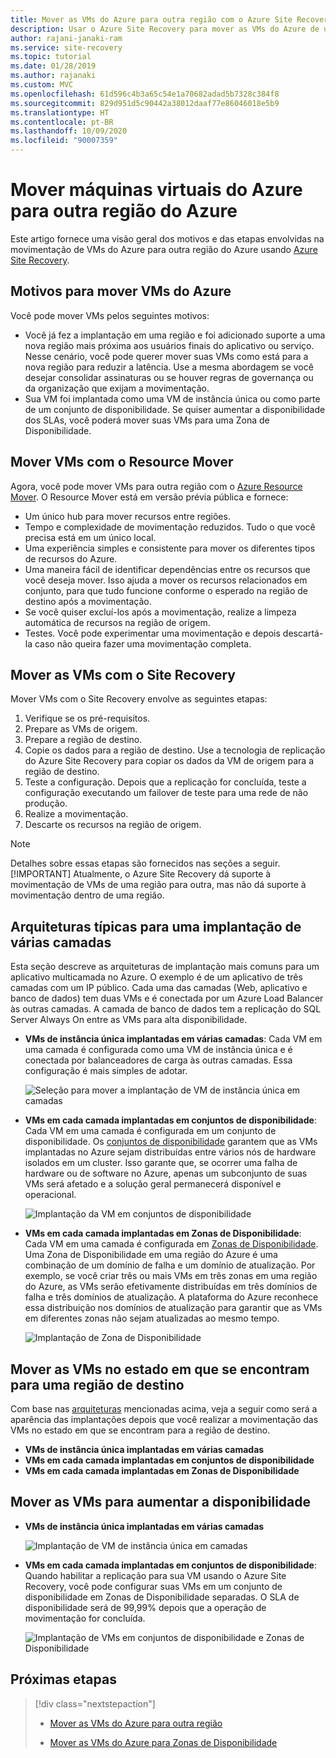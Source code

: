 ```yaml
---
title: Mover as VMs do Azure para outra região com o Azure Site Recovery
description: Usar o Azure Site Recovery para mover as VMs do Azure de uma região do Azure para outra.
author: rajani-janaki-ram
ms.service: site-recovery
ms.topic: tutorial
ms.date: 01/28/2019
ms.author: rajanaki
ms.custom: MVC
ms.openlocfilehash: 61d596c4b3a65c54e1a70682adad5b7328c384f8
ms.sourcegitcommit: 829d951d5c90442a38012daaf77e86046018e5b9
ms.translationtype: HT
ms.contentlocale: pt-BR
ms.lasthandoff: 10/09/2020
ms.locfileid: "90007359"
---
```

# <a name="moving-azure-vms-to-another-azure-region"></a>Mover máquinas virtuais do Azure para outra região do Azure

Este artigo fornece uma visão geral dos motivos e das etapas envolvidas na movimentação de VMs do Azure para outra região do Azure usando [Azure Site Recovery](site-recovery-overview.md). 


## <a name="reasons-to-move-azure-vms"></a>Motivos para mover VMs do Azure

Você pode mover VMs pelos seguintes motivos:

- Você já fez a implantação em uma região e foi adicionado suporte a uma nova região mais próxima aos usuários finais do aplicativo ou serviço. Nesse cenário, você pode querer mover suas VMs como está para a nova região para reduzir a latência. Use a mesma abordagem se você desejar consolidar assinaturas ou se houver regras de governança ou da organização que exijam a movimentação.
- Sua VM foi implantada como uma VM de instância única ou como parte de um conjunto de disponibilidade. Se quiser aumentar a disponibilidade dos SLAs, você poderá mover suas VMs para uma Zona de Disponibilidade.

## <a name="move-vms-with-resource-mover"></a>Mover VMs com o Resource Mover

Agora, você pode mover VMs para outra região com o [Azure Resource Mover](../resource-mover/tutorial-move-region-virtual-machines.md). O Resource Mover está em versão prévia pública e fornece:
- Um único hub para mover recursos entre regiões.
- Tempo e complexidade de movimentação reduzidos. Tudo o que você precisa está em um único local.
- Uma experiência simples e consistente para mover os diferentes tipos de recursos do Azure.
- Uma maneira fácil de identificar dependências entre os recursos que você deseja mover. Isso ajuda a mover os recursos relacionados em conjunto, para que tudo funcione conforme o esperado na região de destino após a movimentação.
- Se você quiser excluí-los após a movimentação, realize a limpeza automática de recursos na região de origem.
- Testes. Você pode experimentar uma movimentação e depois descartá-la caso não queira fazer uma movimentação completa.



## <a name="move-vms-with-site-recovery"></a>Mover as VMs com o Site Recovery

Mover VMs com o Site Recovery envolve as seguintes etapas:

1. Verifique se os pré-requisitos.
2. Prepare as VMs de origem.
3. Prepare a região de destino.
4. Copie os dados para a região de destino. Use a tecnologia de replicação do Azure Site Recovery para copiar os dados da VM de origem para a região de destino.
5. Teste a configuração. Depois que a replicação for concluída, teste a configuração executando um failover de teste para uma rede de não produção.
6. Realize a movimentação.
7. Descarte os recursos na região de origem.

> [!NOTE]
> Detalhes sobre essas etapas são fornecidos nas seções a seguir.
> [!IMPORTANT]
> Atualmente, o Azure Site Recovery dá suporte à movimentação de VMs de uma região para outra, mas não dá suporte à movimentação dentro de uma região.

## <a name="typical-architectures-for-a-multi-tier-deployment"></a>Arquiteturas típicas para uma implantação de várias camadas

Esta seção descreve as arquiteturas de implantação mais comuns para um aplicativo multicamada no Azure. O exemplo é de um aplicativo de três camadas com um IP público. Cada uma das camadas (Web, aplicativo e banco de dados) tem duas VMs e é conectada por um Azure Load Balancer às outras camadas. A camada de banco de dados tem a replicação do SQL Server Always On entre as VMs para alta disponibilidade.

* **VMs de instância única implantadas em várias camadas**: Cada VM em uma camada é configurada como uma VM de instância única e é conectada por balanceadores de carga às outras camadas. Essa configuração é mais simples de adotar.

     ![Seleção para mover a implantação de VM de instância única em camadas](media/move-vm-overview/regular-deployment.png)

* **VMs em cada camada implantadas em conjuntos de disponibilidade**: Cada VM em uma camada é configurada em um conjunto de disponibilidade. Os [conjuntos de disponibilidade](../virtual-machines/windows/tutorial-availability-sets.md) garantem que as VMs implantadas no Azure sejam distribuídas entre vários nós de hardware isolados em um cluster. Isso garante que, se ocorrer uma falha de hardware ou de software no Azure, apenas um subconjunto de suas VMs será afetado e a solução geral permanecerá disponível e operacional.

     ![Implantação da VM em conjuntos de disponibilidade](media/move-vm-overview/avset.png)

* **VMs em cada camada implantadas em Zonas de Disponibilidade**: Cada VM em uma camada é configurada em [Zonas de Disponibilidade](../availability-zones/az-overview.md). Uma Zona de Disponibilidade em uma região do Azure é uma combinação de um domínio de falha e um domínio de atualização. Por exemplo, se você criar três ou mais VMs em três zonas em uma região do Azure, as VMs serão efetivamente distribuídas em três domínios de falha e três domínios de atualização. A plataforma do Azure reconhece essa distribuição nos domínios de atualização para garantir que as VMs em diferentes zonas não sejam atualizadas ao mesmo tempo.

     ![Implantação de Zona de Disponibilidade](media/move-vm-overview/zone.png)

## <a name="move-vms-as-is-to-a-target-region"></a>Mover as VMs no estado em que se encontram para uma região de destino

Com base nas [arquiteturas](#typical-architectures-for-a-multi-tier-deployment) mencionadas acima, veja a seguir como será a aparência das implantações depois que você realizar a movimentação das VMs no estado em que se encontram para a região de destino.

* **VMs de instância única implantadas em várias camadas**
* **VMs em cada camada implantadas em conjuntos de disponibilidade**
* **VMs em cada camada implantadas em Zonas de Disponibilidade**

## <a name="move-vms-to-increase-availability"></a>Mover as VMs para aumentar a disponibilidade

* **VMs de instância única implantadas em várias camadas**

     ![Implantação de VM de instância única em camadas](media/move-vm-overview/single-zone.png)

* **VMs em cada camada implantadas em conjuntos de disponibilidade**: Quando habilitar a replicação para sua VM usando o Azure Site Recovery, você pode configurar suas VMs em um conjunto de disponibilidade em Zonas de Disponibilidade separadas. O SLA de disponibilidade será de 99,99% depois que a operação de movimentação for concluída.

     ![Implantação de VMs em conjuntos de disponibilidade e Zonas de Disponibilidade](media/move-vm-overview/aset-azone.png)

## <a name="next-steps"></a>Próximas etapas

> [!div class="nextstepaction"]
> 
> * [Mover as VMs do Azure para outra região](azure-to-azure-tutorial-migrate.md)
> 
> * [Mover as VMs do Azure para Zonas de Disponibilidade](move-azure-vms-avset-azone.md)

